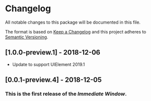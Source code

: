 # Changelog
All notable changes to this package will be documented in this file.

The format is based on [Keep a Changelog](http://keepachangelog.com/en/1.0.0/)
and this project adheres to [Semantic Versioning](http://semver.org/spec/v2.0.0.html).

## [1.0.0-preview.1] - 2018-12-06
- Update to support UIElement  2019.1

## [0.0.1-preview.4] - 2018-12-05
### This is the first release of the *Immediate Window*.
